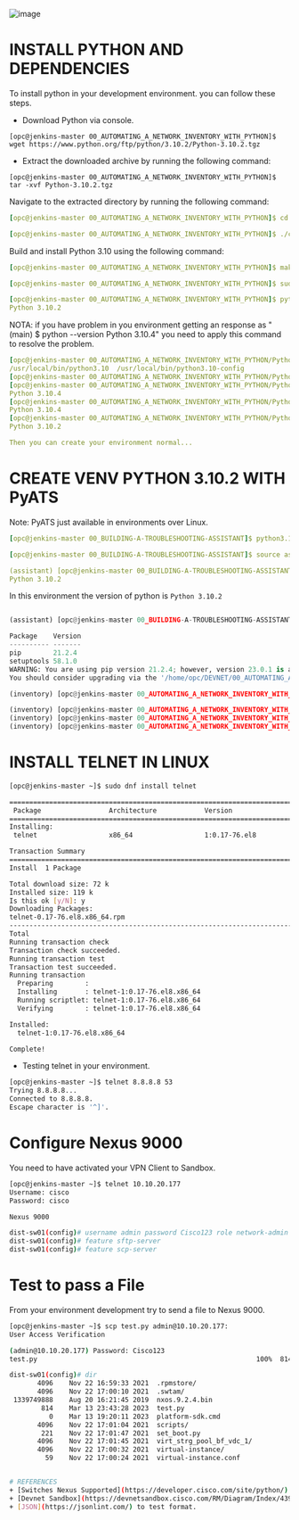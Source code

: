 ![image](https://user-images.githubusercontent.com/38144008/225521047-46cbe5b5-8a35-41fa-bfd3-b0bb31f9045f.png)

# INSTALL PYTHON AND DEPENDENCIES

To install python in your development environment. you can follow these steps.

+ Download Python via console.

`[opc@jenkins-master 00_AUTOMATING_A_NETWORK_INVENTORY_WITH_PYTHON]$ wget https://www.python.org/ftp/python/3.10.2/Python-3.10.2.tgz`

+ Extract the downloaded archive by running the following command:

`[opc@jenkins-master 00_AUTOMATING_A_NETWORK_INVENTORY_WITH_PYTHON]$ tar -xvf Python-3.10.2.tgz`

Navigate to the extracted directory by running the following command:

```yaml
[opc@jenkins-master 00_AUTOMATING_A_NETWORK_INVENTORY_WITH_PYTHON]$ cd Python-3.10.2

[opc@jenkins-master 00_AUTOMATING_A_NETWORK_INVENTORY_WITH_PYTHON]$ ./configure --enable-optimizations
```

Build and install Python 3.10 using the following command:

```yaml
[opc@jenkins-master 00_AUTOMATING_A_NETWORK_INVENTORY_WITH_PYTHON]$ make

[opc@jenkins-master 00_AUTOMATING_A_NETWORK_INVENTORY_WITH_PYTHON]$ sudo make altinstall

[opc@jenkins-master 00_AUTOMATING_A_NETWORK_INVENTORY_WITH_PYTHON]$ python3.10.2 --version
Python 3.10.2

```
NOTA: if you have problem in you environment getting an response as "(main) $ python --version
Python 3.10.4" you need to apply this command to resolve the problem.

```yaml
[opc@jenkins-master 00_AUTOMATING_A_NETWORK_INVENTORY_WITH_PYTHON/Python-3.10.2]$ ls /usr/local/bin/python*
/usr/local/bin/python3.10  /usr/local/bin/python3.10-config
[opc@jenkins-master 00_AUTOMATING_A_NETWORK_INVENTORY_WITH_PYTHON/Python-3.10.2]$ sudo ln -s /usr/local/bin/python3.10 /usr/local/bin/python3.10.2
[opc@jenkins-master 00_AUTOMATING_A_NETWORK_INVENTORY_WITH_PYTHON/Python-3.10.2]$ python --version
Python 3.10.4
[opc@jenkins-master 00_AUTOMATING_A_NETWORK_INVENTORY_WITH_PYTHON/Python-3.10.2]$ python3.10 --version
Python 3.10.4
[opc@jenkins-master 00_AUTOMATING_A_NETWORK_INVENTORY_WITH_PYTHON/Python-3.10.2]$ python3.10.2 --version
Python 3.10.2

Then you can create your environment normal...
```

# CREATE VENV PYTHON 3.10.2 WITH PyATS

Note: PyATS just available in environments over Linux.

```yaml
[opc@jenkins-master 00_BUILDING-A-TROUBLESHOOTING-ASSISTANT]$ python3.10 -m venv assistant

[opc@jenkins-master 00_BUILDING-A-TROUBLESHOOTING-ASSISTANT]$ source assistant/bin/activate

(assistant) [opc@jenkins-master 00_BUILDING-A-TROUBLESHOOTING-ASSISTANT]$ python --version
Python 3.10.2
```
In this environment the version of python is `Python 3.10.2` 
```python

(assistant) [opc@jenkins-master 00_BUILDING-A-TROUBLESHOOTING-ASSISTANT]$ pip list

Package    Version
---------- -------
pip        21.2.4
setuptools 58.1.0
WARNING: You are using pip version 21.2.4; however, version 23.0.1 is available.
You should consider upgrading via the '/home/opc/DEVNET/00_AUTOMATING_A_NETWORK_INVENTORY_WITH_PYTHON/inventory/bin/python3.10 -m pip install --upgrade pip' command.

(inventory) [opc@jenkins-master 00_AUTOMATING_A_NETWORK_INVENTORY_WITH_PYTHON]$ pip install --upgrade pip

(inventory) [opc@jenkins-master 00_AUTOMATING_A_NETWORK_INVENTORY_WITH_PYTHON]$ pip install "scp"
(inventory) [opc@jenkins-master 00_AUTOMATING_A_NETWORK_INVENTORY_WITH_PYTHON]$ pip install paramiko
(inventory) [opc@jenkins-master 00_AUTOMATING_A_NETWORK_INVENTORY_WITH_PYTHON]$ pip freeze > requirements.txt
```

# INSTALL TELNET IN LINUX

```bash
[opc@jenkins-master ~]$ sudo dnf install telnet

========================================================================================================================
 Package                 Architecture            Version                           Repository                      Size
========================================================================================================================
Installing:
 telnet                  x86_64                  1:0.17-76.el8                     ol8_appstream                   72 k

Transaction Summary
========================================================================================================================
Install  1 Package

Total download size: 72 k
Installed size: 119 k
Is this ok [y/N]: y
Downloading Packages:
telnet-0.17-76.el8.x86_64.rpm                                                           885 kB/s |  72 kB     00:00
------------------------------------------------------------------------------------------------------------------------
Total                                                                                   833 kB/s |  72 kB     00:00
Running transaction check
Transaction check succeeded.
Running transaction test
Transaction test succeeded.
Running transaction
  Preparing        :                                                                                                1/1
  Installing       : telnet-1:0.17-76.el8.x86_64                                                                    1/1
  Running scriptlet: telnet-1:0.17-76.el8.x86_64                                                                    1/1
  Verifying        : telnet-1:0.17-76.el8.x86_64                                                                    1/1

Installed:
  telnet-1:0.17-76.el8.x86_64

Complete!
```

+ Testing telnet in your environment.

```bash
[opc@jenkins-master ~]$ telnet 8.8.8.8 53
Trying 8.8.8.8...
Connected to 8.8.8.8.
Escape character is '^]'.
```

# Configure Nexus 9000

You need to have activated your VPN Client to Sandbox.

```bash
[opc@jenkins-master ~]$ telnet 10.10.20.177
Username: cisco
Password: cisco

Nexus 9000

dist-sw01(config)# username admin password Cisco123 role network-admin
dist-sw01(config)# feature sftp-server
dist-sw01(config)# feature scp-server

```

# Test to pass a File

From your environment development try to send a file to Nexus 9000.

```bash
[opc@jenkins-master ~]$ scp test.py admin@10.10.20.177:      
User Access Verification

(admin@10.10.20.177) Password: Cisco123 
test.py                                                       100%  814     4.1KB/s   00:00    

dist-sw01(config)# dir
       4096    Nov 22 16:59:33 2021  .rpmstore/
       4096    Nov 22 17:00:10 2021  .swtam/
 1339749888    Aug 20 16:21:45 2019  nxos.9.2.4.bin
        814    Mar 13 23:43:28 2023  test.py
          0    Mar 13 19:20:11 2023  platform-sdk.cmd
       4096    Nov 22 17:01:04 2021  scripts/
        221    Nov 22 17:01:47 2021  set_boot.py
       4096    Nov 22 17:01:45 2021  virt_strg_pool_bf_vdc_1/
       4096    Nov 22 17:00:32 2021  virtual-instance/
         59    Nov 22 17:00:24 2021  virtual-instance.conf


# REFERENCES
+ [Switches Nexus Supported](https://developer.cisco.com/site/python/) python onbox.
+ [Devnet Sandbox](https://devnetsandbox.cisco.com/RM/Diagram/Index/43964e62-a13c-4929-bde7-a2f68ad6b27c?diagramType=Topology) to test your Nexus9000.
+ [JSON](https://jsonlint.com/) to test format.
